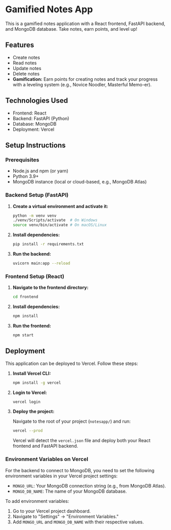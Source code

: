 # Gamified Notes App

This is a gamified notes application with a React frontend, FastAPI backend, and MongoDB database. Take notes, earn points, and level up!

## Features

- Create notes
- Read notes
- Update notes
- Delete notes
- **Gamification:** Earn points for creating notes and track your progress with a leveling system (e.g., Novice Noodler, Masterful Memo-er).

## Technologies Used

- Frontend: React
- Backend: FastAPI (Python)
- Database: MongoDB
- Deployment: Vercel

## Setup Instructions

### Prerequisites

- Node.js and npm (or yarn)
- Python 3.9+
- MongoDB instance (local or cloud-based, e.g., MongoDB Atlas)

### Backend Setup (FastAPI)

1.  **Create a virtual environment and activate it:**

    ```bash
    python -m venv venv
    ./venv/Scripts/activate  # On Windows
    source venv/bin/activate # On macOS/Linux
    ```

2.  **Install dependencies:**

    ```bash
    pip install -r requirements.txt
    ```

3.  **Run the backend:**

    ```bash
    uvicorn main:app --reload
    ```

### Frontend Setup (React)

1.  **Navigate to the frontend directory:**

    ```bash
    cd frontend
    ```

2.  **Install dependencies:**

    ```bash
    npm install
    ```

3.  **Run the frontend:**

    ```bash
    npm start
    ```

## Deployment

This application can be deployed to Vercel. Follow these steps:

1.  **Install Vercel CLI:**

    ```bash
    npm install -g vercel
    ```

2.  **Login to Vercel:**

    ```bash
    vercel login
    ```

3.  **Deploy the project:**

    Navigate to the root of your project (`notesapp/`) and run:

    ```bash
    vercel --prod
    ```

    Vercel will detect the `vercel.json` file and deploy both your React frontend and FastAPI backend.

### Environment Variables on Vercel

For the backend to connect to MongoDB, you need to set the following environment variables in your Vercel project settings:

-   `MONGO_URL`: Your MongoDB connection string (e.g., from MongoDB Atlas).
-   `MONGO_DB_NAME`: The name of your MongoDB database.

To add environment variables:

1.  Go to your Vercel project dashboard.
2.  Navigate to "Settings" -> "Environment Variables."
3.  Add `MONGO_URL` and `MONGO_DB_NAME` with their respective values.
